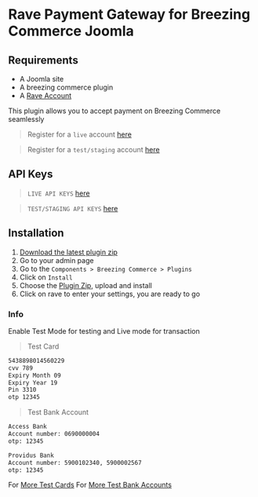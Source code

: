 # Rave Payment Gateway for Breezing Commerce Joomla

## Requirements
- A Joomla site
- A breezing commerce plugin
- A [Rave Account](https://rave.flutterwave.com)

This plugin allows you to accept payment on Breezing Commerce seamlessly

> Register for a `live` account [here](https://rave.flutterwave.com)

> Register for a `test/staging` account [here](https://raveappv2.herokuapp.com/)

## API Keys
> `LIVE API KEYS` [here](https://rave.flutterwave.com/dashboard/settings/apis)

> `TEST/STAGING API KEYS` [here](https://ravesandboxapi.flutterwave.com/dashboard/settings/apis)

## Installation

1. [Download the latest plugin zip](https://github.com/kingflamez/Rave-Payment-For-Joomla-Breezing-Commerce/releases/latest)
2. Go to your admin page
3. Go to the `Components > Breezing Commerce > Plugins`
4. Click on `Install`
5. Choose the [Plugin Zip](https://github.com/kingflamez/Rave-Payment-For-Joomla-Breezing-Commerce/releases/latest), upload and install
6. Click on rave to enter your settings, you are ready to go


### Info
Enable Test Mode for testing and Live mode for transaction

>Test Card

```bash
5438898014560229
cvv 789
Expiry Month 09
Expiry Year 19
Pin 3310
otp 12345
```

>Test Bank Account

```bash
Access Bank
Account number: 0690000004
otp: 12345
```

```bash
Providus Bank
Account number: 5900102340, 5900002567
otp: 12345
```

For [More Test Cards](https://flutterwavedevelopers.readme.io/docs/test-cards)
For [More Test Bank Accounts](https://flutterwavedevelopers.readme.io/docs/test-bank-accounts)